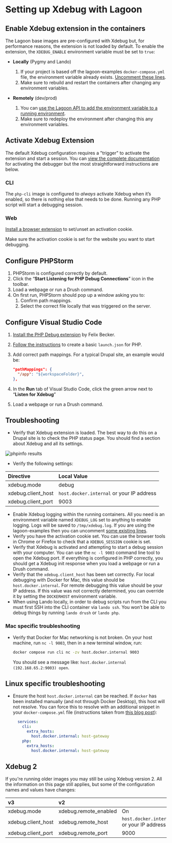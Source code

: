 # Setting up Xdebug with Lagoon

## Enable Xdebug extension in the containers

The Lagoon base images are pre-configured with Xdebug but, for performance
reasons, the extension is not loaded by default. To enable the extension, the
`XDEBUG_ENABLE` environment variable must be set to `true`:

- **Locally** (Pygmy and Lando)

  1.  If your project is based off the lagoon-examples `docker-compose.yml`
      file, the environment variable already exists. [Uncomment these lines](https://github.com/lagoon-examples/drupal10-base/blob/main/docker-compose.yml#L14-L15).
  2.  Make sure to rebuild and restart the containers after changing any
      environment variables.
- **Remotely** (dev/prod)
  1.  You can
      [use the Lagoon API to add the environment variable to a running environment](../concepts-advanced/environment-variables.md#runtime).
  2.  Make sure to redeploy the environment after changing this any
      environment variables.

## Activate Xdebug Extension

The default Xdebug configuration requires a "trigger" to activate the extension
and start a session. You can [view the complete documentation](https://xdebug.org/docs/step_debug#activate_debugger)
for activating the debugger but the most straightforward instructions are below.

### CLI

The `php-cli` image is configured to _always_ activate Xdebug when it’s enabled,
so there is nothing else that needs to be done. Running any PHP script will
start a debugging session.

### Web

[Install a browser extension](https://xdebug.org/docs/step_debug#browser-extensions)
to set/unset an activation cookie.

Make sure the activation cookie is set for the website you want to start
debugging.

## Configure PHPStorm

1. PHPStorm is configured correctly by default.
2. Click the “**Start Listening for PHP Debug Connections**” icon in the
   toolbar.
3. Load a webpage or run a Drush command.
4. On first run, PHPStorm should pop up a window asking you to:
   1. Confirm path mappings.
   2. Select the correct file locally that was triggered on the server.

## Configure Visual Studio Code

1. [Install the PHP Debug extension](https://marketplace.visualstudio.com/items?itemName=felixfbecker.php-debug)
   by Felix Becker.
2. [Follow the instructions](https://marketplace.visualstudio.com/items?itemName=felixfbecker.php-debug#vs-code-configuration)
   to create a basic `launch.json` for PHP.
3. Add correct path mappings. For a typical Drupal site, an example would be:

   ```json title="launch.json"
   "pathMappings": {
     "/app": "${workspaceFolder}",
   },
   ```

4. In the **Run** tab of Visual Studio Code, click the green arrow next to
   “**Listen for Xdebug**”
5. Load a webpage or run a Drush command.

## Troubleshooting

- Verify that Xdebug extension is loaded. The best way to do this on a Drupal
  site is to check the PHP status page. You should find a section about Xdebug
  and all its settings.

![phpinfo results](../images/phpinfo.png)

- Verify the following settings:

| Directive          | Local Value                               |
|:-------------------|:------------------------------------------|
| xdebug.mode        | debug                                     |
| xdebug.client_host | `host.docker.internal` or your IP address |
| xdebug.client_port | 9003                                      |

- Enable Xdebug logging within the running containers. All you need is an
  environment variable named `XDEBUG_LOG` set to anything to enable logging.
  Logs will be saved to `/tmp/xdebug.log`. If you are using the lagoon-examples
  then you can uncomment [some existing lines](https://github.com/lagoon-examples/drupal10-base/blob/main/docker-compose.yml#L16-L18).
- Verify you have the activation cookie set. You can use the browser tools in
  Chrome or Firefox to check that a `XDEBUG_SESSION` cookie is set.
- Verify that Xdebug is activated and attempting to start a debug session with
  your computer. You can use the `nc -l 9003` command line tool to open the
  Xdebug port. If everything is configured in PHP correctly, you should get a
  Xdebug init response when you load a webpage or run a Drush command.
- Verify that the `xdebug.client_host` has been set correctly. For local
  debugging with Docker for Mac, this value should be `host.docker.internal`.
  For remote debugging this value should be your IP address. If this value was
  not correctly determined, you can override it by setting the `DOCKERHOST`
  environment variable.
- When using Lando locally, in order to debug scripts run from the CLI you must
  first SSH into the CLI container via `lando ssh`. You won’t be able to debug
  things by running `lando drush` or `lando php`.

### Mac specific troubleshooting

- Verify that Docker for Mac networking is not broken. On your host machine, run
  `nc -l 9003`, then in a new terminal window, run:

  ```bash title="Verify Docker for Mac networking"
  docker compose run cli nc -zv host.docker.internal 9003
  ```

  You should see a message like:
  `host.docker.internal (192.168.65.2:9003) open`.

## Linux specific troubleshooting

- Ensure the host `host.docker.internal` can be reached. If `docker` has been
  installed manually (and not through Docker Desktop), this host will not
  resolve. You can force this to resolve with an additional snippet in your
  `docker-compose.yml` file (instructions taken from [this blog post](https://medium.com/the-sensiolabs-tech-blog/how-to-use-xdebug-in-docker-phpstorm-76d998ef2534)):

  ```yaml title="docker-compose.yml alterations for Linux"
    services:
      cli:
        extra_hosts:
          host.docker.internal: host-gateway
      php:
        extra_hosts:
          host.docker.internal: host-gateway
  ```

## Xdebug 2

If you're running older images you may still be using Xdebug version 2. All the
information on this page still applies, but some of the configuration names and
values have changes:

| v3                 | v2                    |                                           |
|:-------------------|:----------------------|:------------------------------------------|
| xdebug.mode        | xdebug.remote_enabled | On                                        |
| xdebug.client_host | xdebug.remote_host    | `host.docker.internal` or your IP address |
| xdebug.client_port | xdebug.remote_port    | 9000                                      |
